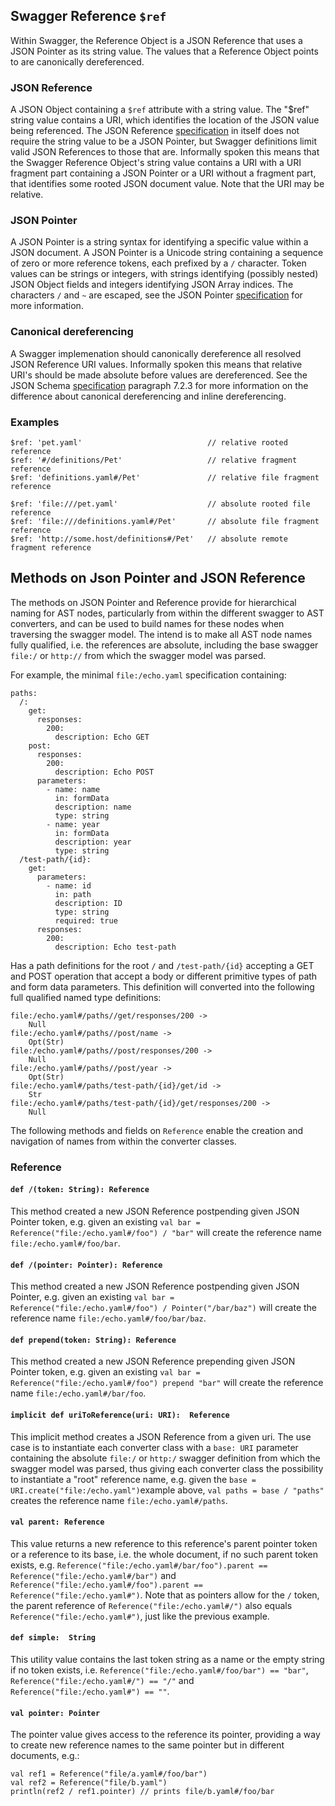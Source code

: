 ## Swagger Reference `$ref`

Within Swagger, the Reference Object is a JSON Reference that uses a JSON Pointer as its string value.  The values that a Reference Object points to are canonically dereferenced.

### JSON Reference
A JSON Object containing a `$ref` attribute with a string value.  The "$ref" string value contains a URI, which identifies the location of the JSON value being referenced.  The JSON Reference [specification](https://tools.ietf.org/html/draft-pbryan-zyp-json-ref-03) in itself does not require the string value to be a JSON Pointer, but Swagger definitions limit valid JSON References to those that are.  Informally spoken this means that the Swagger Reference Object's string value contains a URI with a URI fragment part containing a JSON Pointer or a URI without a fragment part, that identifies some rooted JSON document value.  Note that the URI may be relative.

### JSON Pointer
A JSON Pointer is a string syntax for identifying a specific value within a JSON document.  A JSON Pointer is a Unicode string containing a sequence of zero or more reference tokens, each prefixed by a `/` character.  Token values can be strings or integers, with strings identifying (possibly nested) JSON Object fields and integers identifying JSON Array indices.  The characters `/` and `~` are escaped, see the JSON Pointer [specification](http://tools.ietf.org/html/rfc6901) for more information.

### Canonical dereferencing
A Swagger implemenation should canonically dereference all resolved JSON Reference URI values.  Informally spoken this means that relative URI's should be made absolute before values are dereferenced.  See the JSON Schema [specification](http://json-schema.org/latest/json-schema-core.html#anchor27) paragraph 7.2.3 for more information on the difference about canonical dereferencing and inline dereferencing.

### Examples

```
$ref: 'pet.yaml'                            // relative rooted reference
$ref: '#/definitions/Pet'                   // relative fragment reference
$ref: 'definitions.yaml#/Pet'               // relative file fragment reference

$ref: 'file:///pet.yaml'                    // absolute rooted file reference
$ref: 'file:///definitions.yaml#/Pet'       // absolute file fragment reference
$ref: 'http://some.host/definitions#/Pet'   // absolute remote fragment reference
```


## Methods on Json Pointer and JSON Reference

The methods on JSON Pointer and Reference provide for hierarchical naming for AST nodes, particularly from within the different swagger to AST converters, and can be used to build names for these nodes when traversing the swagger model.  The intend is to make all AST node names fully qualified, i.e. the references are absolute, including the base swagger `file:/` or `http://` from which the swagger model was parsed.

For example, the minimal `file:/echo.yaml` specification containing:

```
paths:
  /:
    get:
      responses:
        200:
          description: Echo GET
    post:
      responses:
        200:
          description: Echo POST
      parameters:
        - name: name
          in: formData
          description: name
          type: string
        - name: year
          in: formData
          description: year
          type: string
  /test-path/{id}:
    get:
      parameters:
        - name: id
          in: path
          description: ID
          type: string
          required: true
      responses:
        200:
          description: Echo test-path
```

Has a path definitions for the root `/` and `/test-path/{id}` accepting a GET and POST operation that accept a body or different primitive types of path and form data parameters. This definition will converted into the following full qualified named type definitions:

```
file:/echo.yaml#/paths//get/responses/200 ->
	Null
file:/echo.yaml#/paths//post/name ->
	Opt(Str)
file:/echo.yaml#/paths//post/responses/200 ->
	Null
file:/echo.yaml#/paths//post/year ->
	Opt(Str)
file:/echo.yaml#/paths/test-path/{id}/get/id ->
	Str
file:/echo.yaml#/paths/test-path/{id}/get/responses/200 ->
	Null
```

The following methods and fields on `Reference` enable the creation and navigation of names from within the converter classes.

### Reference

#### `def /(token: String): Reference`

This method created a new JSON Reference postpending given JSON Pointer token, e.g. given an existing `val bar = Reference("file:/echo.yaml#/foo") / "bar"` will create the reference name `file:/echo.yaml#/foo/bar`.

#### `def /(pointer: Pointer): Reference`

This method created a new JSON Reference postpending given JSON Pointer, e.g. given an existing `val bar = Reference("file:/echo.yaml#/foo") / Pointer("/bar/baz")` will create the reference name `file:/echo.yaml#/foo/bar/baz`.

#### `def prepend(token: String): Reference`

This method created a new JSON Reference prepending given JSON Pointer token, e.g. given an existing `val bar = Reference("file:/echo.yaml#/foo") prepend "bar"` will create the reference name `file:/echo.yaml#/bar/foo`.

#### `implicit def uriToReference(uri: URI):  Reference`

This implicit method creates a JSON Reference from a given uri. The use case is to instantiate each converter class with a `base: URI` parameter containing the absolute `file:/` or `http:/` swagger definition from which the swagger model was parsed, thus giving each converter class the possibility to instantiate a "root" reference name, e.g. given the `base = URI.create("file:/echo.yaml")`example above, `val paths = base / "paths"` creates the reference name `file:/echo.yaml#/paths`.

#### `val parent: Reference`

This value returns a new reference to this reference's parent pointer token or a reference to its base, i.e. the whole document, if no such parent token exists, e.g. `Reference("file:/echo.yaml#/bar/foo").parent == Reference("file:/echo.yaml#/bar")` and `Reference("file:/echo.yaml#/foo").parent == Reference("file:/echo.yaml#")`.  Note that as pointers allow for the `/` token, the parent reference of `Reference("file:/echo.yaml#/")` also equals `Reference("file:/echo.yaml#")`, just like the previous example.

#### `def simple:  String`

This utility value contains the last token string as a name or the empty string if no token exists, i.e. `Reference("file:/echo.yaml#/foo/bar") == "bar"`, `Reference("file:/echo.yaml#/") == "/"` and `Reference("file:/echo.yaml#") == ""`.

#### `val pointer: Pointer`

The pointer value gives access to the reference its pointer, providing a way to create new reference names to the same pointer but in different documents, e.g.:

```
val ref1 = Reference("file/a.yaml#/foo/bar")
val ref2 = Reference("file/b.yaml")
println(ref2 / ref1.pointer) // prints file/b.yaml#/foo/bar
``` 






